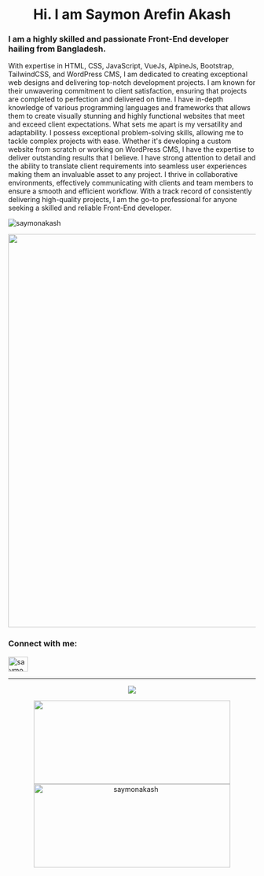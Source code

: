 <h1 align="center">Hi. I am Saymon Arefin Akash</h1>
<h3>I am a highly skilled and passionate Front-End developer hailing from Bangladesh.</h3>
<p>With expertise in HTML, CSS, JavaScript, VueJs, AlpineJs, Bootstrap, TailwindCSS, and WordPress CMS, I am dedicated to creating exceptional web designs and delivering top-notch development projects. I am known for their unwavering commitment to client satisfaction, ensuring that projects are completed to perfection and delivered on time. I have in-depth knowledge of various programming languages and frameworks that allows them to create visually stunning and highly functional websites that meet and exceed client expectations. What sets me apart is my versatility and adaptability. I possess exceptional problem-solving skills, allowing me to tackle complex projects with ease. Whether it's developing a custom website from scratch or working on WordPress CMS, I have the expertise to deliver outstanding results that I believe.
I have strong attention to detail and the ability to translate client requirements into seamless user experiences making them an invaluable asset to any project. I thrive in collaborative environments, effectively communicating with clients and team members to ensure a smooth and efficient workflow. With a track record of consistently delivering high-quality projects, I am the go-to professional for anyone seeking a skilled and reliable Front-End developer.</p>

<p align="left"> <img src="https://komarev.com/ghpvc/?username=saymonakash&label=Profile%20views&color=0e75b6&style=flat" alt="saymonakash" /> </p>

<a href="https://github.com/ryo-ma/github-profile-trophy">
  <img width=800 src="https://github-profile-trophy.vercel.app/?username=saymonakash&column=7&theme=juicyfresh&no-frame=true"/>
</a>

<h3 align="left">Connect with me:</h3>
<p align="left">
<a href="https://www.linkedin.com/in/saymonakash/" target="blank"><img align="center" src="https://raw.githubusercontent.com/rahuldkjain/github-profile-readme-generator/master/src/images/icons/Social/linked-in-alt.svg" alt="saymonakash" height="30" width="40" /></a>
</p>

---

<p align="center">
 <img src="https://github-readme-stats.vercel.app/api/top-langs/?username=saymonakash&theme=vue-dark&layout=compact&langs_count=8" />
 </p>
<div align="center">
  <img height="170" width="400"  src="https://github-readme-stats.vercel.app/api?username=saymonakash&show_icons=true&locale=en&theme=vue-dark&count_private=true&include_all_commits=true" />
  
  <img height="170" width="400"  src="https://github-readme-streak-stats.herokuapp.com/?user=saymonakash&theme=vue-dark" alt="saymonakash" />
</div>

